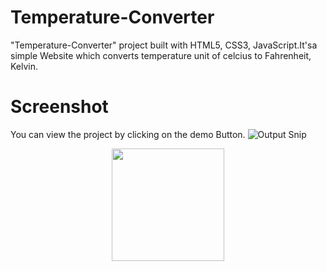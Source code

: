# Temperature-Converter
"Temperature-Converter" project built with HTML5, CSS3, JavaScript.It'sa simple Website which converts temperature unit of celcius to Fahrenheit, Kelvin.

# Screenshot
You can view the project by clicking on the demo Button.
![Output Snip](./assets/output.png)
<p align="center">
     <a href="https://kaushalpohekar.github.io/Temperature-Converter/" target="_blank">
      <img src="https://raw.githubusercontent.com/add-new/assets/main/demoBtn.svg" width="180"  height="auto">
     </a></br></br>
</p>

